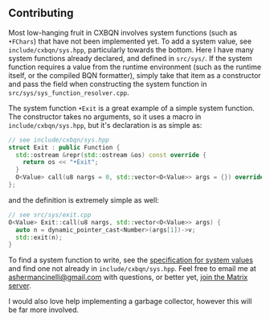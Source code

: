 ## Contributing

Most low-hanging fruit in CXBQN involves system functions (such as `•FChars`)
that have not been implemented yet.
To add a system value, see `include/cxbqn/sys.hpp`, particularly towards the
bottom.
Here I have many system functions already declared, and defined in `src/sys/`.
If the system function requires a value from the runtime environment (such as
the runtime itself, or the compiled BQN formatter), simply take that item as a
constructor and pass the field when constructing the system function in
`src/sys/sys_function_resolver.cpp`.

The system function `•Exit` is a great example of a simple system function.
The constructor takes no arguments, so it uses a macro in
`include/cxbqn/sys.hpp`, but it's declaration is as simple as:

```cpp
// see include/cxbqn/sys.hpp
struct Exit : public Function {                                                   
  std::ostream &repr(std::ostream &os) const override {                      
    return os << "•Exit";                                                
  }                                                                          
  O<Value> call(u8 nargs = 0, std::vector<O<Value>> args = {}) override;     
};                                                                           
```

and the definition is extremely simple as well:
```cpp
// see src/sys/exit.cpp
O<Value> Exit::call(u8 nargs, std::vector<O<Value>> args) {
  auto n = dynamic_pointer_cast<Number>(args[1])->v;
  std::exit(n);
}
```

To find a system function to write, see the
[specification for system values](https://mlochbaum.github.io/BQN/spec/system.html)
and find one not already in `include/cxbqn/sys.hpp`.
Feel free to email me at ashermancinelli@gmail.com with questions, or better yet,
[join the Matrix server](https://mlochbaum.github.io/BQN/community/forums.html).

I would also love help implementing a garbage collector, however this will be
far more involved.
